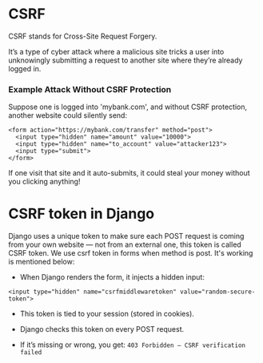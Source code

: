 # CSRF
CSRF stands for Cross-Site Request Forgery.

It’s a type of cyber attack where a malicious site tricks a user into unknowingly submitting a request to another site where they’re already logged in.

 ### Example Attack Without CSRF Protection
Suppose one is logged into 'mybank.com', and without CSRF protection, another website could silently send:
 
    <form action="https://mybank.com/transfer" method="post">
      <input type="hidden" name="amount" value="10000">
      <input type="hidden" name="to_account" value="attacker123">
      <input type="submit">
    </form>
If one visit that site and it auto-submits, it could steal your money without you clicking anything!

# CSRF token in Django
Django uses a unique token to make sure each POST request is coming from your own website — not from an external one, this token is called CSRF token.
We use csrf token in forms when method is post.
It's working is mentioned below:

* When Django renders the form, it injects a hidden input:
      
`<input type="hidden" name="csrfmiddlewaretoken" value="random-secure-token">`
* This token is tied to your session (stored in cookies).

* Django checks this token on every POST request.

* If it’s missing or wrong, you get:
`403 Forbidden — CSRF verification failed`